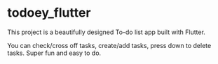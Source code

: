 # todoey_flutter

This project is a beautifully designed To-do list app built with Flutter.

You can check/cross off tasks, create/add tasks, press down to delete tasks. Super fun and easy to do.
